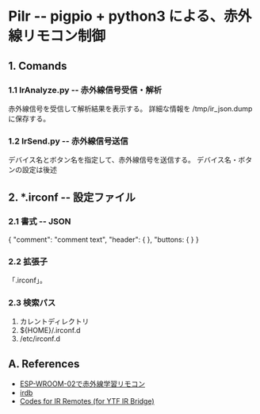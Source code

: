 # PiIr -- pigpio + python3 による、赤外線リモコン制御

## 1. Comands

### 1.1 IrAnalyze.py -- 赤外線信号受信・解析

赤外線信号を受信して解析結果を表示する。
詳細な情報を /tmp/ir_json.dump に保存する。

### 1.2 IrSend.py -- 赤外線信号送信

デバイス名とボタン名を指定して、赤外線信号を送信する。
デバイス名・ボタンの設定は後述

## 2. *.irconf -- 設定ファイル

### 2.1 書式 -- JSON

{
  "comment": "comment text",
  "header": {
  },
  "buttons: {
  }
}

### 2.2 拡張子

「.irconf」。

### 2.3 検索パス

1. カレントディレクトリ
2. ${HOME}/.irconf.d
3. /etc/irconf.d

## A. References

* [ESP-WROOM-02で赤外線学習リモコン](https://github.com/Goji2100/IRServer)
* [irdb](http://irdb.tk/)
* [Codes for IR Remotes (for YTF IR Bridge)](https://github.com/arendst/Tasmota/wiki/Codes-for-IR-Remotes-(for-YTF-IR-Bridge))
